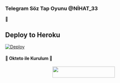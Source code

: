 ### Telegram Söz Tap Oyunu @NİHAT_33 
📝
## Deploy to Heroku

[![Deploy](https://www.herokucdn.com/deploy/button.svg)](https://heroku.com/deploy?template=https://github.com/ni20hat/gunelsozbot)

<h4>🔺 Okteto ile Kurulum 🔻</h4> 

<p align="center"><a href="https://cloud.okteto.com/deploy?repository=https://github.com/ni20hat/gunelsozbot"><img src="https://img.shields.io/badge/Deploy%20To%20Okteto-informational?style=for-the-badge&logo=Okteto" width="200" height="35.45"/></a></p>
